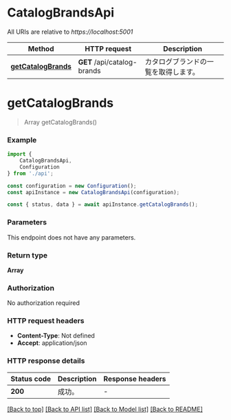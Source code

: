 # CatalogBrandsApi

All URIs are relative to *https://localhost:5001*

|Method | HTTP request | Description|
|------------- | ------------- | -------------|
|[**getCatalogBrands**](#getcatalogbrands) | **GET** /api/catalog-brands | カタログブランドの一覧を取得します。|

# **getCatalogBrands**
> Array<CatalogBrandResponse> getCatalogBrands()


### Example

```typescript
import {
    CatalogBrandsApi,
    Configuration
} from './api';

const configuration = new Configuration();
const apiInstance = new CatalogBrandsApi(configuration);

const { status, data } = await apiInstance.getCatalogBrands();
```

### Parameters
This endpoint does not have any parameters.


### Return type

**Array<CatalogBrandResponse>**

### Authorization

No authorization required

### HTTP request headers

 - **Content-Type**: Not defined
 - **Accept**: application/json


### HTTP response details
| Status code | Description | Response headers |
|-------------|-------------|------------------|
|**200** | 成功。 |  -  |

[[Back to top]](#) [[Back to API list]](../README.md#documentation-for-api-endpoints) [[Back to Model list]](../README.md#documentation-for-models) [[Back to README]](../README.md)

